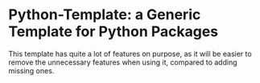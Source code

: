 # Python-Template: a Generic Template for Python Packages

This template has quite a lot of features on purpose, as it will be easier to remove the unnecessary
features when using it, compared to adding missing ones.
